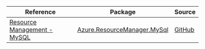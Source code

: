 | Reference | Package | Source |
|---|---|---|
|[Resource Management - MySQL](resourcemanager.mysql-readme.md)|[Azure.ResourceManager.MySql](https://www.nuget.org/packages/Azure.ResourceManager.MySql)|[GitHub](https://github.com/Azure/azure-sdk-for-net/blob/main/sdk/mysql/Azure.ResourceManager.MySql)|
